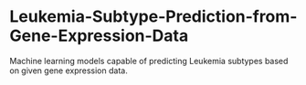 # Leukemia-Subtype-Prediction-from-Gene-Expression-Data
Machine learning models capable of predicting Leukemia subtypes based on given gene expression data.
